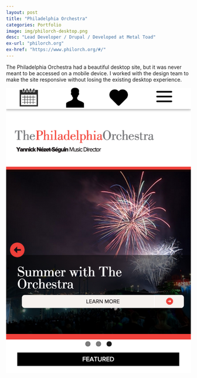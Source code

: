 ```yaml
---
layout: post
title: "Philadelphia Orchestra"
categories: Portfolio
image: img/philorch-desktop.png
desc: "Lead Developer / Drupal / Developed at Metal Toad"
ex-url: "philorch.org"
ex-href: "https://www.philorch.org/#/"
---
```


The Philadelphia Orchestra had a beautiful desktop site, but it was never meant to be accessed on a mobile device. I worked with the design team  to make the site responsive without losing the existing desktop experience.

[![philorch-mobile](/img/philorch-mobile.png "Philadelphia Orchestra Mobile Site")](https://www.philorch.org/#/)
